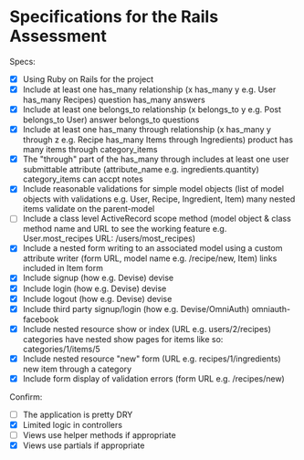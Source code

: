 # Specifications for the Rails Assessment

Specs:
- [x] Using Ruby on Rails for the project
- [x] Include at least one has_many relationship (x has_many y e.g. User has_many Recipes) question has_many answers
- [x] Include at least one belongs_to relationship (x belongs_to y e.g. Post belongs_to User) answer belongs_to questions
- [x] Include at least one has_many through relationship (x has_many y through z e.g. Recipe has_many Items through Ingredients) product has many items through category_items 
- [x] The "through" part of the has_many through includes at least one user submittable attribute (attribute_name e.g. ingredients.quantity) category_items can accpt notes 
- [x] Include reasonable validations for simple model objects (list of model objects with validations e.g. User, Recipe, Ingredient, Item) many nested items validate on the parent-model
- [ ] Include a class level ActiveRecord scope method (model object & class method name and URL to see the working feature e.g. User.most_recipes URL: /users/most_recipes)
- [x] Include a nested form writing to an associated model using a custom attribute writer (form URL, model name e.g. /recipe/new, Item) links included in Item form
- [x] Include signup (how e.g. Devise) devise
- [x] Include login (how e.g. Devise) devise
- [x] Include logout (how e.g. Devise) devise
- [x] Include third party signup/login (how e.g. Devise/OmniAuth) omniauth-facebook
- [x] Include nested resource show or index (URL e.g. users/2/recipes) categories have nested show pages for items like so: categories/1/items/5
- [x] Include nested resource "new" form (URL e.g. recipes/1/ingredients) new item through a category
- [x] Include form display of validation errors (form URL e.g. /recipes/new)

Confirm:
- [ ] The application is pretty DRY
- [x] Limited logic in controllers
- [ ] Views use helper methods if appropriate
- [x] Views use partials if appropriate
